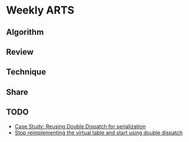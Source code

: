 # Weekly ARTS

## Algorithm

## Review

## Technique

## Share

## TODO

- [Case Study: Reusing Double Dispatch for serialization](https://gieseanw.wordpress.com/2018/12/29/reuse-double-dispatch/)
- [Stop reimplementing the virtual table and start using double dispatch](https://gieseanw.wordpress.com/2018/12/29/stop-reimplementing-the-virtual-table-and-start-using-double-dispatch/)
